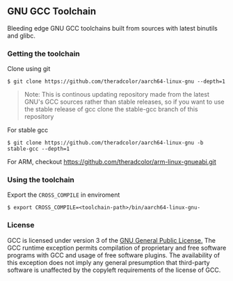 ## GNU GCC Toolchain

Bleeding edge GNU GCC toolchains built from sources with latest binutils and glibc.

### Getting the toolchain

Clone using git
```
$ git clone https://github.com/theradcolor/aarch64-linux-gnu --depth=1
```

> Note: This is continous updating repository made from the latest GNU's GCC sources rather than stable releases, so if you want to use the stable release of gcc clone the stable-gcc branch of this repository

For stable gcc
```
$ git clone https://github.com/theradcolor/aarch64-linux-gnu -b stable-gcc --depth=1
```

For ARM, checkout https://github.com/theradcolor/arm-linux-gnueabi.git

### Using the toolchain

Export the `CROSS_COMPILE` in enviroment

```
$ export CROSS_COMPILE=<toolchain-path>/bin/aarch64-linux-gnu-
```

### License

GCC is licensed under version 3 of the [GNU General Public License.](https://www.gnu.org/licenses/gpl-3.0.html)
The GCC runtime exception permits compilation of proprietary and free software programs with GCC and usage of free software plugins. The availability of this exception does not imply any general presumption that third-party software is unaffected by the copyleft requirements of the license of GCC. 
